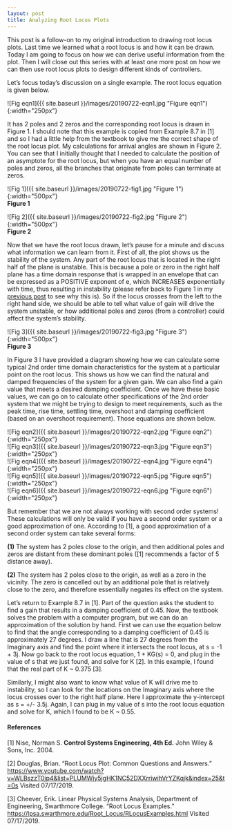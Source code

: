 ```yaml
---
layout: post
title: Analyzing Root Locus Plots
---
```


This post is a follow-on to my original introduction to drawing root locus plots. Last time we learned what a root locus is and how it can be drawn. Today I am going to focus on how we can derive useful information from the plot. Then I will close out this series with at least one more post on how we can then use root locus plots to design different kinds of controllers. 

Let’s focus today’s discussion on a single example. The root locus equation is given below. 

![Fig eqn1]({{ site.baseurl }}/images/20190722-eqn1.jpg "Figure eqn1"){:width="250px"}  

It has 2 poles and 2 zeros and the corresponding root locus is drawn in Figure 1. I should note that this example is copied from Example 8.7 in [1] and so I had a little help from the textbook to give me the correct shape of the root locus plot. My calculations for arrival angles are shown in Figure 2. You can see that I initially thought that I needed to calculate the position of an asymptote for the root locus, but when you have an equal number of poles and zeros, all the branches that originate from poles can terminate at zeros. 

![Fig 1]({{ site.baseurl }}/images/20190722-fig1.jpg "Figure 1"){:width="500px"}  
**Figure 1**

![Fig 2]({{ site.baseurl }}/images/20190722-fig2.jpg "Figure 2"){:width="500px"}  
**Figure 2**

Now that we have the root locus drawn, let’s pause for a minute and discuss what information we can learn from it. First of all, the plot shows us the stability of the system. Any part of the root locus that is located in the right half of the plane is unstable. This is because a pole or zero in the right half plane has a time domain response that is wrapped in an envelope that can be expressed as a POSITIVE exponent of e, which INCREASES exponentially with time, thus resulting in instability (please refer back to Figure 1 in my [previous post](https://sassafras13.github.io/RootLocus/) to see why this is). So if the locus crosses from the left to the right hand side, we should be able to tell what value of gain will drive the system unstable, or how additional poles and zeros (from a controller) could affect the system’s stability. 

![Fig 3]({{ site.baseurl }}/images/20190722-fig3.jpg "Figure 3"){:width="500px"}  
**Figure 3** 

In Figure 3 I have provided a diagram showing how we can calculate some typical 2nd order time domain characteristics for the system at a particular point on the root locus. This shows us how we can find the natural and damped frequencies of the system for a given gain. We can also find a gain value that meets a desired damping coefficient. Once we have these basic values, we can go on to calculate other specifications of the 2nd order system that we might be trying to design to meet requirements, such as the peak time, rise time, settling time, overshoot and damping coefficient (based on an overshoot requirement). Those equations are shown below. 

![Fig eqn2]({{ site.baseurl }}/images/20190722-eqn2.jpg "Figure eqn2"){:width="250px"}  
![Fig eqn3]({{ site.baseurl }}/images/20190722-eqn3.jpg "Figure eqn3"){:width="250px"}  
![Fig eqn4]({{ site.baseurl }}/images/20190722-eqn4.jpg "Figure eqn4"){:width="250px"}  
![Fig eqn5]({{ site.baseurl }}/images/20190722-eqn5.jpg "Figure eqn5"){:width="250px"}  
![Fig eqn6]({{ site.baseurl }}/images/20190722-eqn6.jpg "Figure eqn6"){:width="250px"}  

But remember that we are not always working with second order systems! These calculations will only be valid if you have a second order system or a good approximation of one. According to [1], a good approximation of a second order system can take several forms: 

**(1)** The system has 2 poles close to the origin, and then additional poles and zeros are distant from these dominant poles ([1] recommends a factor of 5 distance away). 

**(2)** The system has 2 poles close to the origin, as well as a zero in the vicinity. The zero is cancelled out by an additional pole that is relatively close to the zero, and therefore essentially negates its effect on the system. 

Let’s return to Example 8.7 in [1]. Part of the question asks the student to find a gain that results in a damping coefficient of 0.45. Now, the textbook solves the problem with a computer program, but we can do an approximation of the solution by hand. First we can use the equation below to find that the angle corresponding to a damping coefficient of 0.45 is approximately 27 degrees. I draw a line that is 27 degrees from the Imaginary axis and find the point where it intersects the root locus, at s = -1 + 3j. Now go back to the root locus equation, 1 + KG(s) = 0, and plug in the value of s that we just found, and solve for K [2]. In this example, I found that the real part of K ~ 0.375 [3]. 

Similarly, I might also want to know what value of K will drive me to instability, so I can look for the locations on the Imaginary axis where the locus crosses over to the right half plane. Here I approximate the y-intercept as s = +/- 3.5j. Again, I can plug in my value of s into the root locus equation and solve for K, which I found to be K ~ 0.55. 

#### References
[1] Nise, Norman S. **Control Systems Engineering, 4th Ed.** John Wiley & Sons, Inc. 2004. 

[2] Douglas, Brian. “Root Locus Plot: Common Questions and Answers.” <https://www.youtube.com/watch?v=WLBszzT0jp4&list=PLUMWjy5jgHK1NC52DXXrriwihVrYZKqjk&index=25&t=0s> Visited 07/17/2019. 

[3] Cheever, Erik. Linear Physical Systems Analysis, Department of Engineering, Swarthmore College. “Root Locus Examples.” <https://lpsa.swarthmore.edu/Root_Locus/RLocusExamples.html> Visited 07/17/2019. 
